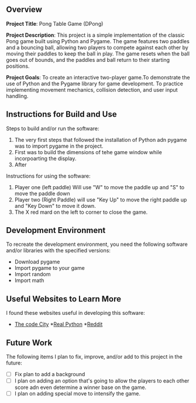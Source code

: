 ## Overview

**Project Title**: Pong Table Game (DPong)

**Project Description**: This project is a simple implementation of the classic Pong game built using Python and Pygame. The game features two paddles and a bouncing ball, allowing two players to compete against each other by moving their paddles to keep the ball in play. The game resets when the ball goes out of bounds, and the paddles and ball return to their starting positions.

**Project Goals**: To create an interactive two-player game.To demonstrate the use of Python and the Pygame library for game development.
To practice implementing movement mechanics, collision detection, and user input handling.

## Instructions for Build and Use

Steps to build and/or run the software:

1. The very first steps that followed the installation of Python adn pygame was to import pygame in the project. 
2. First was to build the dimensions of tehe game window while incorpoarting the display. 
3. After 

Instructions for using the software:

1. Player one (left paddle) Will use "W" to move the paddle up and "S" to move the paddle down
2. Player two (Right Paddle) will use "Key Up" to move the right paddle up and "Key Down" to move it down.
3. The X red mard on the left to corner to close the game. 

## Development Environment 

To recreate the development environment, you need the following software and/or libraries with the specified versions:

* Download pygame 
* Import pygame to your game 
* Import random 
* Import math


## Useful Websites to Learn More

I found these websites useful in developing this software:

* [The code City](https://www.youtube.com/watch?v=SUvY07IdD_4)
*[Real Python](https://realpython.com/pygame-a-primer/)
*[Reddit](https://www.reddit.com/r/learnpython/comments/1eg0k12/i_want_to_learn_python_and_develop_games_from/?rdt=64242)

## Future Work

The following items I plan to fix, improve, and/or add to this project in the future:

* [ ] Fix plan to add a background 
* [ ] I plan on adding an option that's going to allow the players to each other score adn even determine a winner base on the game. 
* [ ] I plan on adding special move to intensify the game. 